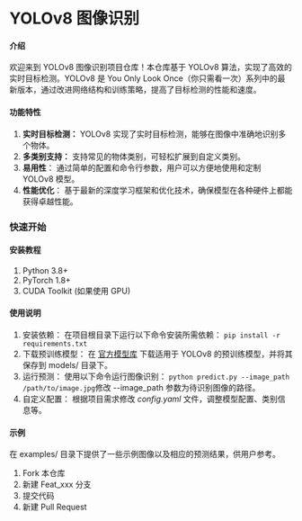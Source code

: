 
# YOLOv8 图像识别

#### 介绍
欢迎来到 YOLOv8 图像识别项目仓库！本仓库基于 YOLOv8 算法，实现了高效的实时目标检测。YOLOv8 是 You Only Look Once（你只需看一次）系列中的最新版本，通过改进网络结构和训练策略，提高了目标检测的性能和速度。

#### 功能特性
1. **实时目标检测：** YOLOv8 实现了实时目标检测，能够在图像中准确地识别多个物体。
2. **多类别支持：** 支持常见的物体类别，可轻松扩展到自定义类别。
3. **易用性**： 通过简单的配置和命令行参数，用户可以方便地使用和定制 YOLOv8 模型。
4. **性能优化**： 基于最新的深度学习框架和优化技术，确保模型在各种硬件上都能获得卓越性能。

### 快速开始
#### 安装教程

1. Python 3.8+
2. PyTorch 1.8+
3. CUDA Toolkit (如果使用 GPU)

#### 使用说明

1.  安装依赖： 在项目根目录下运行以下命令安装所需依赖：
`pip install -r requirements.txt`
2. 下载预训练模型： 在 [官方模型库](https://docs.ultralytics.com/models/yolov8/#supported-tasks-and-modes) 下载适用于 YOLOv8 的预训练模型，并将其保存到 models/ 目录下。
2.  运行预测： 使用以下命令运行图像识别：
`python predict.py --image_path /path/to/image.jpg`修改 --image_path 参数为待识别图像的路径。
3.  自定义配置： 根据项目需求修改 _config.yaml_ 文件，调整模型配置、类别信息等。

#### 示例

在 examples/ 目录下提供了一些示例图像以及相应的预测结果，供用户参考。

1.  Fork 本仓库
2.  新建 Feat_xxx 分支
3.  提交代码
4.  新建 Pull Request